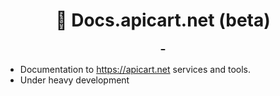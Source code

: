 <h1 align="center">
  📝 Docs.apicart.net (beta)
  <br>
  <a href="https://travis-ci.org/apicart/docs.apicart.net">
      <img alt="" src="https://travis-ci.org/apicart/docs.apicart.net.svg?branch=master">
  </a>
  <a href="https://github.com/apicart/docs.apicart.net/blob/master/LICENSE">
    <img alt="" src="https://img.shields.io/github/license/apicart/docs.apicart.net.svg">
  </a>
</h1>

- Documentation to https://apicart.net services and tools.
- Under heavy development 
